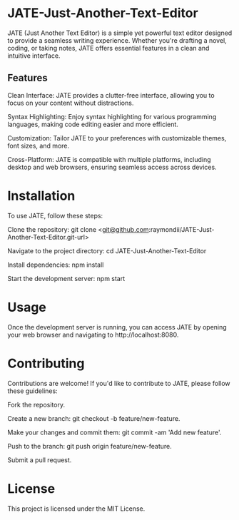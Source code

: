 # JATE-Just-Another-Text-Editor
JATE (Just Another Text Editor) is a simple yet powerful text editor designed to provide a seamless writing experience. Whether you're drafting a novel, coding, or taking notes, JATE offers essential features in a clean and intuitive interface.

## Features

Clean Interface: JATE provides a clutter-free interface, allowing you to focus on your content without distractions.

Syntax Highlighting: Enjoy syntax highlighting for various programming languages, making code editing easier and more efficient.

Customization: Tailor JATE to your preferences with customizable themes, font sizes, and more.

Cross-Platform: JATE is compatible with multiple platforms, including desktop and web browsers, ensuring seamless access across devices.

# Installation

To use JATE, follow these steps:

Clone the repository: git clone <git@github.com:raymondii/JATE-Just-Another-Text-Editor.git-url>

Navigate to the project directory: cd JATE-Just-Another-Text-Editor

Install dependencies: npm install

Start the development server: npm start

# Usage

Once the development server is running, you can access JATE by opening your web browser and navigating to http://localhost:8080.

# Contributing

Contributions are welcome! If you'd like to contribute to JATE, please follow these guidelines:

Fork the repository.

Create a new branch: git checkout -b feature/new-feature.

Make your changes and commit them: git commit -am 'Add new feature'.

Push to the branch: git push origin feature/new-feature.

Submit a pull request.

# License

This project is licensed under the MIT License.